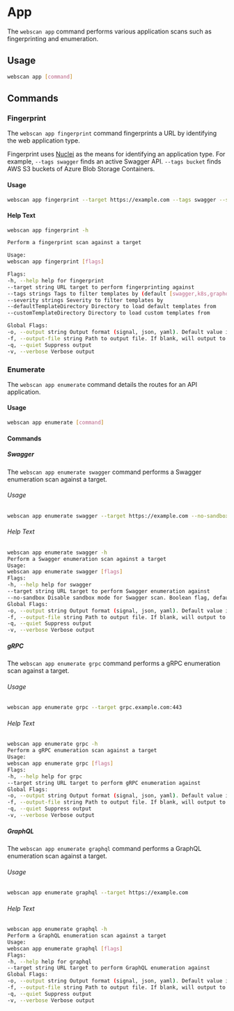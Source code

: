 # App

The `webscan app` command performs various application scans such as fingerprinting and enumeration.

## Usage

```bash
webscan app [command]
```
## Commands

### Fingerprint

The `webscan app fingerprint` command fingerprints a URL by identifying the web application type.

Fingerprint uses [Nuclei](https://github.com/projectdiscovery/nuclei) as the means for identifying an application type.
For example, `--tags swagger` finds an active Swagger API. `--tags bucket` finds AWS S3 buckets of Azure Blob Storage Containers.

#### Usage

```bash
webscan app fingerprint --target https://example.com --tags swagger --severity INFO --defaultTemplateDirectory /path/to/default/templates --customTemplateDirectory /path/to/custom/templates
```

#### Help Text

```bash
webscan app fingerprint -h

Perform a fingerprint scan against a target

Usage:
webscan app fingerprint [flags]

Flags:
-h, --help help for fingerprint
--target string URL target to perform fingerprinting against
--tags strings Tags to filter templates by (default [swagger,k8s,graphql,grpc])
--severity strings Severity to filter templates by
--defaultTemplateDirectory Directory to load default templates from
--customTemplateDirectory Directory to load custom templates from

Global Flags:
-o, --output string Output format (signal, json, yaml). Default value is signal (default "signal")
-f, --output-file string Path to output file. If blank, will output to STDOUT
-q, --quiet Suppress output
-v, --verbose Verbose output

```

### Enumerate

The `webscan app enumerate` command details the routes for an API application.

#### Usage
```bash
webscan app enumerate [command]
```

#### Commands

##### Swagger

The `webscan app enumerate swagger` command performs a Swagger enumeration scan against a target.

###### Usage

```bash 
webscan app enumerate swagger --target https://example.com --no-sandbox
```

###### Help Text
```bash
webscan app enumerate swagger -h
Perform a Swagger enumeration scan against a target
Usage:
webscan app enumerate swagger [flags]
Flags:
-h, --help help for swagger
--target string URL target to perform Swagger enumeration against
--no-sandbox Disable sandbox mode for Swagger scan. Boolean flag, default false. 
Global Flags:
-o, --output string Output format (signal, json, yaml). Default value is signal (default "signal")
-f, --output-file string Path to output file. If blank, will output to STDOUT
-q, --quiet Suppress output
-v, --verbose Verbose output
```

##### gRPC

The `webscan app enumerate grpc` command performs a gRPC enumeration scan against a target.

###### Usage

```bash
webscan app enumerate grpc --target grpc.example.com:443
```

###### Help Text
```bash
webscan app enumerate grpc -h
Perform a gRPC enumeration scan against a target
Usage:
webscan app enumerate grpc [flags]
Flags:
-h, --help help for grpc
--target string URL target to perform gRPC enumeration against
Global Flags:
-o, --output string Output format (signal, json, yaml). Default value is signal (default "signal")
-f, --output-file string Path to output file. If blank, will output to STDOUT
-q, --quiet Suppress output
-v, --verbose Verbose output
```

##### GraphQL

The `webscan app enumerate graphql` command performs a GraphQL enumeration scan against a target.

###### Usage

```bash
webscan app enumerate graphql --target https://example.com
```

###### Help Text
```bash 
webscan app enumerate graphql -h
Perform a GraphQL enumeration scan against a target
Usage:
webscan app enumerate graphql [flags]
Flags:
-h, --help help for graphql
--target string URL target to perform GraphQL enumeration against
Global Flags:
-o, --output string Output format (signal, json, yaml). Default value is signal (default "signal")
-f, --output-file string Path to output file. If blank, will output to STDOUT
-q, --quiet Suppress output
-v, --verbose Verbose output
```